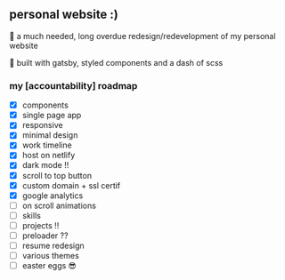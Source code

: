 ## personal website :)

🌱 a much needed, long overdue redesign/redevelopment of my personal website

🔨 built with gatsby, styled components and a dash of scss

### my [accountability] roadmap
- [x] components
- [x] single page app
- [x] responsive
- [x] minimal design
- [x] work timeline
- [x] host on netlify
- [x] dark mode !! 
- [x] scroll to top button
- [x] custom domain + ssl certif
- [x] google analytics
- [ ] on scroll animations
- [ ] skills
- [ ] projects !! 
- [ ] preloader ??
- [ ] resume redesign
- [ ] various themes
- [ ] easter eggs 😎
<!-- - [ ] looping typewriter -->
